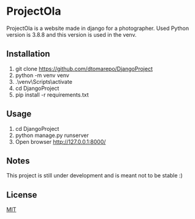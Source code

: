 # ProjectOla 

ProjectOla is a website made in django for a photographer.
Used Python version is 3.8.8 and this version is used in the venv.

## Installation

1. git clone https://github.com/dtomarepo/DjangoProject
2. python -m venv venv
3. .\venv\Scripts\activate
4. cd DjangoProject
5. pip install -r requirements.txt


## Usage

1. cd DjangoProject
2. python manage.py runserver
3. Open browser http://127.0.0.1:8000/

## Notes
This project is still under development and is meant not to be stable :)

## License
[MIT](https://choosealicense.com/licenses/mit/)
